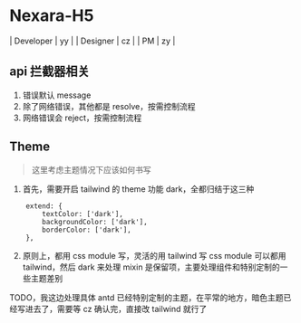 # Nexara-H5
| Developer | yy |
| Designer | cz |
| PM | zy |

## api 拦截器相关
1. 错误默认 message
2. 除了网络错误，其他都是 resolve，按需控制流程
3. 网络错误会 reject，按需控制流程

## Theme
> 这里考虑主题情况下应该如何书写
1. 首先，需要开启 tailwind 的 theme 功能 dark，全都归结于这三种
```
	extend: {
		textColor: ['dark'],
		backgroundColor: ['dark'],
		borderColor: ['dark'],
	},
```

2. 原则上，都用 css module 写，灵活的用 tailwind 写
css module 可以都用 tailwind，然后 dark 来处理
mixin 是保留项，主要处理组件和特别定制的一些主题差别

TODO，我这边处理具体 antd 已经特别定制的主题，在平常的地方，暗色主题已经写进去了，需要等 cz 确认完，直接改 tailwind 就行了
